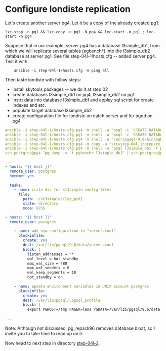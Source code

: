 Configure londiste replication
================

Let's create another server pg4. Let it be a copy of the already created pg1.

	lxc-stop -n pg1 && lxc-copy -n pg1 -N pg4 && lxc-start -n pg1 ; lxc-start -n pg4

Suppose that in our example, server pg4 has a database l3simple\_db1, from which we will replicate several tables (pgbench\*) into the l3simple\_db2 database at server pg1.
See file step-04l-1/hosts.cfg -- added server pg4. Test it with:

        ansible -i step-04l-1/hosts.cfg -m ping all

Then taste londiste with follow steps:
* install skytools packages -- we do it at step 02
* create databases l3simple\_db1 on pg4, l3simple\_db2 on pg1
* instrt data into database l3simple\_db1 and applay sql script for create indexes and etc.
* populate target database l3simple\_db2
* create configuration file for londiste on eatch server and for pgqd on pg4


```yaml
ansible -i step-04l-1/hosts.cfg pg4 -m shell -a "psql -c 'CREATE DATABASE l3simple_db1;'" --become --become-user postgres
ansible -i step-04l-1/hosts.cfg pg1 -m shell -a "psql -c 'CREATE DATABASE l3simple_db2;'" --become --become-user postgres
ansible -i step-04l-1/hosts.cfg pg4 -m shell -a "/usr/pgsql-9.6/bin/pgbench -i -s 2 -F 80 l3simple_db1" --become --become-user postgres
ansible -i step-04l-1/hosts.cfg pg4 -m copy -a "src=step-04l-1/prepare_pgbenchdb_for_londiste.sql dest=~" --become --become-user postgres
ansible -i step-04l-1/hosts.cfg pg4 -m shell -a "psql l3simple_db1 -f prepare_pgbenchdb_for_londiste.sql" --become --become-user postgres
ssh postgres@pg4 "pg_dump -s -t pgbench* l3simple_db1" | ssh postgres@pg1 "psql l3simple_db2"


```

``` yaml
---
- hosts: "{{ host }}"
  remote_user: postgres
  become: yes
 
  tasks:
    - name: crate dir for st3simple config files
      file:
        path: ~/st3simple/{log,pid}
        state: directory
        mode: 0755

- hosts: "{{ host }}"
  remote_user: postgres
 
    - name: add new configuration to "server.conf"
      blockinfile:
        create: yes
        dest: /var/lib/pgsql/9.6/data/server.conf
        block: |
          listen_addresses = '*'
          wal_level = hot_standby
          max_wal_size = 480
          max_wal_senders = 6
          wal_keep_segments = 10
          hot_standby = on
 
    - name: update environment variables in UNIX account postgres
      blockinfile:
        create: yes
        dest: /var/lib/pgsql/.pgsql_profile
        block: |
          export PGHOST=/tmp PAGER=less PGDATA=/var/lib/pgsql/9.6/data
 
...
```
Note: Although not discussed, pg\_repack96 removes database bloat, so I invite you to take time to read up on it.


Now head to next step in directory [step-04l-2](https://github.com/4orbit/ansible-PG-tuto/tree/master/step-04l-2).
